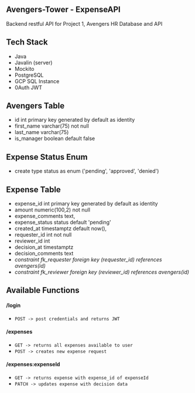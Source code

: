 ## Avengers-Tower - ExpenseAPI

Backend restful API for Project 1, Avengers HR Database and API

##  Tech Stack
- Java
- Javalin (server)
- Mockito
- PostgreSQL
- GCP SQL Instance
- 0Auth JWT

## Avengers Table
- id int primary key generated by default as identity
- first_name varchar(75) not null
- last_name varchar(75)
- is_manager boolean default false

## Expense Status Enum
- create type status as enum ('pending', 'approved', 'denied')

## Expense Table
- expense_id int primary key generated by default as identity
- amount numeric(100,2) not null
- expense_comments text,
- expense_status status default 'pending'
- created_at timestamptz default now(),
- requester_id int not null
- reviewer_id int
- decision_at timestamptz
- decision_comments text
- _constraint fk_requester foreign key (requester_id) references avengers(id)_
- _constraint fk_reviewer foreign key (reviewer_id) references avengers(id)_

## Available Functions
#### /login
- ```POST -> post credentials and returns JWT```

#### /expenses
- ```GET -> returns all expenses available to user```
- ```POST -> creates new expense request```

#### /expenses:expenseId
- ```GET -> returns expense with expense_id of expenseId```
- ```PATCH -> updates expense with decision data```

